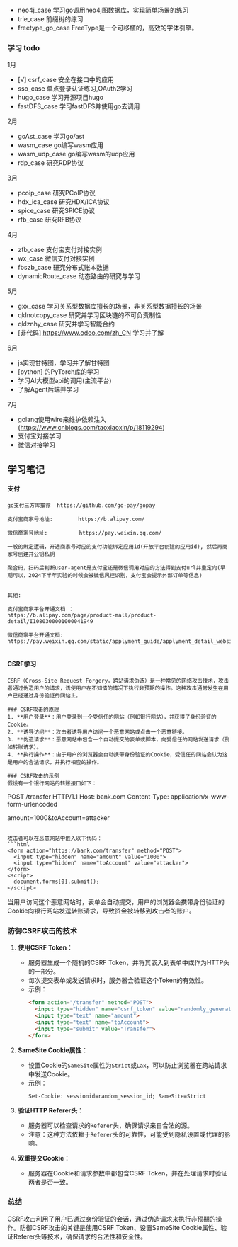 ###
- neo4j_case  学习go调用neo4j图数据库，实现简单场景的练习
- trie_case 前缀树的练习
- freetype_go_case  FreeType是一个可移植的，高效的字体引擎。

### 学习 todo

1月
- [√] csrf_case 安全在接口中的应用   
- sso_case 单点登录认证练习,OAuth2学习
- hugo_case  学习开源项目hugo
- fastDFS_case  学习fastDFS并使用go去调用

2月
- goAst_case 学习go/ast
- wasm_case go编写wasm应用 
- wasm_udp_case go编写wasm的udp应用
- rdp_case  研究RDP协议

3月
- pcoip_case  研究PCoIP协议
- hdx_ica_case  研究HDX/ICA协议
- spice_case  研究SPICE协议
- rfb_case  研究RFB协议

4月
- zfb_case 支付宝支付对接实例
- wx_case 微信支付对接实例
- fbszb_case 研究分布式账本数据
- dynamicRoute_case 动态路由的研究与学习

5月
- gxx_case 学习关系型数据库擅长的场景，非关系型数据擅长的场景
- qklnotcopy_case 研究并学习区块链的不可负责制性
- qklznhy_case 研究并学习智能合约
- [非代码] https://www.odoo.com/zh_CN 学习并了解

6月
- js实现甘特图，学习并了解甘特图
- [python] 的PyTorch库的学习
- 学习AI大模型api的调用(主流平台)
- 了解Agent后端并学习

7月
- golang使用wire来维护依赖注入 (https://www.cnblogs.com/taoxiaoxin/p/18119294)
- 支付宝对接学习
- 微信对接学习





## 学习笔记

#### 支付
```
go支付三方库推荐  https://github.com/go-pay/gopay
                                
支付宝商家号地址:        https://b.alipay.com/

微信商家号地址:          https://pay.weixin.qq.com/         

一般的绑定逻辑，开通商家号对应的支付功能绑定应用id(开放平台创建的应用id), 然后再商家号创建并公钥私钥

聚合码，扫码后判断user-agent是支付宝还是微信调用对应的方法得到支付url并重定向(早期可以，2024下半年实验的时候会被微信风控识别，支付宝会提示外部订单等信息)


其他:

支付宝商家平台开通文档 ：  
https://b.alipay.com/page/product-mall/product-detail/I1080300001000041949

微信商家平台开通文档:
https://pay.weixin.qq.com/static/applyment_guide/applyment_detail_website.shtml
                           

```


#### CSRF学习
```
CSRF（Cross-Site Request Forgery，跨站请求伪造）是一种常见的网络攻击技术，攻击者通过伪造用户的请求，诱使用户在不知情的情况下执行非预期的操作。这种攻击通常发生在用户已经通过身份验证的网站上。

### CSRF攻击的原理
1. **用户登录**：用户登录到一个受信任的网站（例如银行网站），并获得了身份验证的Cookie。
2. **诱导访问**：攻击者诱导用户访问一个恶意网站或点击一个恶意链接。
3. **伪造请求**：恶意网站中包含一个自动提交的表单或脚本，向受信任的网站发送请求（例如转账请求）。
4. **执行操作**：由于用户的浏览器会自动携带身份验证的Cookie，受信任的网站会认为这是用户的合法请求，并执行相应的操作。

### CSRF攻击的示例
假设有一个银行网站的转账接口如下：
```
POST /transfer HTTP/1.1
Host: bank.com
Content-Type: application/x-www-form-urlencoded

amount=1000&toAccount=attacker
```

攻击者可以在恶意网站中嵌入以下代码：
```html
<form action="https://bank.com/transfer" method="POST">
  <input type="hidden" name="amount" value="1000">
  <input type="hidden" name="toAccount" value="attacker">
</form>
<script>
  document.forms[0].submit();
</script>
```

当用户访问这个恶意网站时，表单会自动提交，用户的浏览器会携带身份验证的Cookie向银行网站发送转账请求，导致资金被转移到攻击者的账户。

### 防御CSRF攻击的技术
1. **使用CSRF Token**：
    - 服务器生成一个随机的CSRF Token，并将其嵌入到表单中或作为HTTP头的一部分。
    - 每次提交表单或发送请求时，服务器会验证这个Token的有效性。
    - 示例：
      ```html
      <form action="/transfer" method="POST">
        <input type="hidden" name="csrf_token" value="randomly_generated_token">
        <input type="text" name="amount">
        <input type="text" name="toAccount">
        <input type="submit" value="Transfer">
      </form>
      ```

2. **SameSite Cookie属性**：
    - 设置Cookie的`SameSite`属性为`Strict`或`Lax`，可以防止浏览器在跨站请求中发送Cookie。
    - 示例：
      ```http
      Set-Cookie: sessionid=random_session_id; SameSite=Strict
      ```

3. **验证HTTP Referer头**：
    - 服务器可以检查请求的`Referer`头，确保请求来自合法的源。
    - 注意：这种方法依赖于`Referer`头的可靠性，可能受到隐私设置或代理的影响。

4. **双重提交Cookie**：
    - 服务器在Cookie和请求参数中都包含CSRF Token，并在处理请求时验证两者是否一致。

### 总结
CSRF攻击利用了用户已通过身份验证的会话，通过伪造请求来执行非预期的操作。防御CSRF攻击的关键是使用CSRF Token、设置SameSite Cookie属性、验证Referer头等技术，确保请求的合法性和安全性。
```



